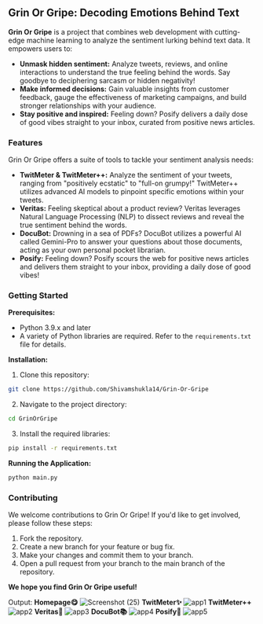 ## Grin Or Gripe: Decoding Emotions Behind Text

**Grin Or Gripe** is a project that combines web development with cutting-edge machine learning to analyze the sentiment lurking behind text data. It empowers users to:

* **Unmask hidden sentiment:** Analyze tweets, reviews, and online interactions to understand the true feeling behind the words. Say goodbye to deciphering sarcasm or hidden negativity!
* **Make informed decisions:** Gain valuable insights from customer feedback, gauge the effectiveness of marketing campaigns, and build stronger relationships with your audience.
* **Stay positive and inspired:** Feeling down? Posify delivers a daily dose of good vibes straight to your inbox, curated from positive news articles. 

### Features

Grin Or Gripe offers a suite of tools to tackle your sentiment analysis needs:

* **TwitMeter & TwitMeter++:** Analyze the sentiment of your tweets, ranging from "positively ecstatic" to "full-on grumpy!" TwitMeter++ utilizes advanced AI models to pinpoint specific emotions within your tweets.
* **Veritas:** Feeling skeptical about a product review? Veritas leverages Natural Language Processing (NLP) to dissect reviews and reveal the true sentiment behind the words.
* **DocuBot:** Drowning in a sea of PDFs? DocuBot utilizes a powerful AI called Gemini-Pro to answer your questions about those documents, acting as your own personal pocket librarian.
* **Posify:** Feeling down? Posify scours the web for positive news articles and delivers them straight to your inbox, providing a daily dose of good vibes!

### Getting Started

**Prerequisites:**

* Python 3.9.x and later
* A variety of Python libraries are required. Refer to the `requirements.txt` file for details.

**Installation:**

1. Clone this repository:

```bash
git clone https://github.com/Shivamshukla14/Grin-Or-Gripe
```

2. Navigate to the project directory:

```bash
cd GrinOrGripe
```

3. Install the required libraries:

```bash
pip install -r requirements.txt
```

**Running the Application:**

```bash
python main.py
```

### Contributing

We welcome contributions to Grin Or Gripe! If you'd like to get involved, please follow these steps:

1. Fork the repository.
2. Create a new branch for your feature or bug fix.
3. Make your changes and commit them to your branch.
4. Open a pull request from your branch to the main branch of the repository.

**We hope you find Grin Or Gripe useful!**

Output:
**Homepage😋**
![Screenshot (25)](https://github.com/Shivamshukla14/Grin-Or-Gripe/assets/80144030/a7b853aa-781c-4ad2-9f8d-a46f1d8a2e1f)
**TwitMeter✨**
![app1](https://github.com/Shivamshukla14/Grin-Or-Gripe/assets/80144030/cdf2b0b5-32d9-4fb8-9d34-773827fe3b78)
**TwitMeter++**
![app2](https://github.com/Shivamshukla14/Grin-Or-Gripe/assets/80144030/67742d29-e591-4a87-bee0-dcf0d15d3826)
**Veritas🛒**
![app3](https://github.com/Shivamshukla14/Grin-Or-Gripe/assets/80144030/9b8e6691-f366-4ace-a0fa-59efa711123a)
**DocuBot📚**
![app4](https://github.com/Shivamshukla14/Grin-Or-Gripe/assets/80144030/16a02b4f-3072-4412-a4d2-936c326cf0f6)
**Posify💌**
![app5](https://github.com/Shivamshukla14/Grin-Or-Gripe/assets/80144030/0265733b-a521-455d-842e-a7c65b5f52f3)





